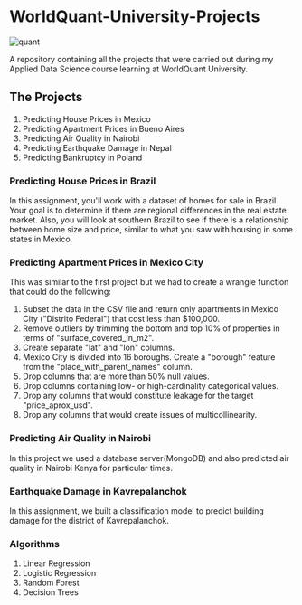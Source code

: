 # WorldQuant-University-Projects
![quant](https://user-images.githubusercontent.com/101701760/168424721-2ab686b1-51cf-4fb3-9bc1-7ad26828f937.png)

A repository containing all the projects that were carried out during my Applied Data Science course learning at WorldQuant University.

## The Projects
1. Predicting House Prices in Mexico
2. Predicting Apartment Prices in Bueno Aires 
3. Predicting Air Quality in Nairobi
4. Predicting Earthquake Damage in Nepal
5. Predicting Bankruptcy in Poland

### Predicting House Prices in Brazil
In this assignment, you'll work with a dataset of homes for sale in Brazil. Your goal is to determine if there are regional differences in the real estate market. Also, you will look at southern Brazil to see if there is a relationship between home size and price, similar to what you saw with housing in some states in Mexico.

### Predicting Apartment Prices in Mexico City
This was similar to the first project but we had to create a wrangle function that could do the following:
1. Subset the data in the CSV file and return only apartments in Mexico City ("Distrito Federal") that cost less than $100,000.
2. Remove outliers by trimming the bottom and top 10% of properties in terms of "surface_covered_in_m2".
3. Create separate "lat" and "lon" columns.
4. Mexico City is divided into 16 boroughs. Create a "borough" feature from the "place_with_parent_names" column.
5. Drop columns that are more than 50% null values.
6. Drop columns containing low- or high-cardinality categorical values.
7. Drop any columns that would constitute leakage for the target "price_aprox_usd".
8. Drop any columns that would create issues of multicollinearity.

### Predicting Air Quality in Nairobi
In this project we used a database server(MongoDB) and also predicted air quality in Nairobi Kenya for particular times.

### Earthquake Damage in Kavrepalanchok
In this assignment, we built a classification model to predict building damage for the district of Kavrepalanchok.

### Algorithms 
1. Linear Regression
2. Logistic Regression
3. Random Forest
4. Decision Trees

